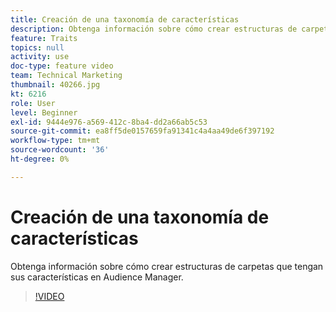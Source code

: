 ```yaml
---
title: Creación de una taxonomía de características
description: Obtenga información sobre cómo crear estructuras de carpetas que tengan sus características en Audience Manager.
feature: Traits
topics: null
activity: use
doc-type: feature video
team: Technical Marketing
thumbnail: 40266.jpg
kt: 6216
role: User
level: Beginner
exl-id: 9444e976-a569-412c-8ba4-dd2a66ab5c53
source-git-commit: ea8ff5de0157659fa91341c4a4aa49de6f397192
workflow-type: tm+mt
source-wordcount: '36'
ht-degree: 0%

---
```


# Creación de una taxonomía de características

Obtenga información sobre cómo crear estructuras de carpetas que tengan sus características en Audience Manager.

>[!VIDEO](https://video.tv.adobe.com/v/40266/?quality=12&learn=on)
